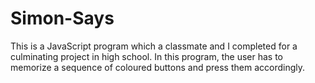 # Simon-Says
This is a JavaScript program which a classmate and I completed for a culminating project in high school. In this program, the user has to memorize a sequence of coloured buttons and press them accordingly.
